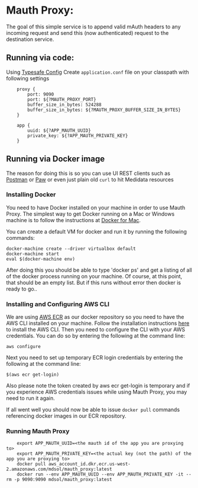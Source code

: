 # Mauth Proxy:

The goal of this simple service is to append valid mAuth headers to any incoming request and send this (now authenticated) request to the destination service.

## Running via code:
Using [Typesafe Config](https://github.com/typesafehub/config)
Create `application.conf` file on your classpath with following settings

        proxy {
            port: 9090
            port: ${?MAUTH_PROXY_PORT}
            buffer_size_in_bytes: 524288
            buffer_size_in_bytes: ${?MAUTH_PROXY_BUFFER_SIZE_IN_BYTES}
        }

        app {
            uuid: ${?APP_MAUTH_UUID}
            private_key: ${?APP_MAUTH_PRIVATE_KEY}
        }

## Running via Docker image

The reason for doing this is so you can use UI REST clients such as [Postman](https://www.getpostman.com/postman) or [Paw](https://paw.cloud/) or even just plain old `curl` to hit Medidata resources

### Installing Docker

You need to have Docker installed on your machine in order to use Mauth Proxy. The simplest way to get Docker running 
on a Mac or Windows machine is to follow the instructions at 
[Docker for Mac](https://docs.docker.com/#/docker-for-mac).

You can create a default VM for docker and run it by running the following
commands:

```
docker-machine create --driver virtualbox default
docker-machine start
eval $(docker-machine env)
```

After doing this you should be able to type 'docker ps' and get a listing of all of the
docker process running on your machine. Of course, at this point,
that should be an empty list.  But if this runs without error then
docker is ready to go..

### Installing and Configuring AWS CLI

We are using [AWS ECR](https://aws.amazon.com/ecr) as our
docker repository so you need to have the AWS CLI installed on your
machine.  Follow the installation instructions 
[here](http://docs.aws.amazon.com/cli/latest/userguide/installing.html)
to install the AWS CLI. Then you need to configure the CLI with your
AWS credentials. You can do so by entering the following at the
command line:

`aws configure`

Next you need to set up temporary ECR login credentials by entering
the following at the command line:

`$(aws ecr get-login)`

Also please note the token created by aws ecr get-login is temporary
and if you experience AWS credentials issues while using Mauth Proxy,
you may need to run it again.

If all went well you should now be able to issue `docker pull`
commands referencing docker images in our ECR repository.

### Running Mauth Proxy

        export APP_MAUTH_UUID=<the mauth id of the app you are proxying to>
        export APP_MAUTH_PRIVATE_KEY=<the actual key (not the path) of the app you are proxying to>
        docker pull aws_account_id.dkr.ecr.us-west-2.amazonaws.com/mdsol/mauth_proxy:latest
        docker run --env APP_MAUTH_UUID --env APP_MAUTH_PRIVATE_KEY -it --rm -p 9090:9090 mdsol/mauth_proxy:latest

